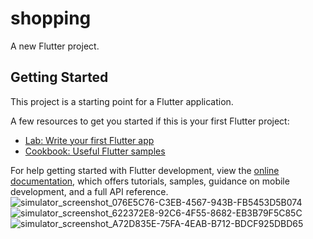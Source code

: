 # shopping

A new Flutter project.

## Getting Started

This project is a starting point for a Flutter application.

A few resources to get you started if this is your first Flutter project:

- [Lab: Write your first Flutter app](https://docs.flutter.dev/get-started/codelab)
- [Cookbook: Useful Flutter samples](https://docs.flutter.dev/cookbook)

For help getting started with Flutter development, view the
[online documentation](https://docs.flutter.dev/), which offers tutorials,
samples, guidance on mobile development, and a full API reference.
![simulator_screenshot_076E5C76-C3EB-4567-943B-FB5453D5B074](https://user-images.githubusercontent.com/111499904/232427136-a7108529-6653-40a9-8560-fde6d7381b01.png)
![simulator_screenshot_622372E8-92C6-4F55-8682-EB3B79F5C85C](https://user-images.githubusercontent.com/111499904/232427159-59e6c543-bdd7-4be9-8db8-dfc9a908ada6.png)![simulator_screenshot_A72D835E-75FA-4EAB-B712-BDCF925DBD65](https://user-images.githubusercontent.com/111499904/232427185-7afa8315-d9d3-45b1-ad48-aa8880dfbca9.png)

